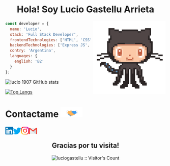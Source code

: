 

<h1 align='center'>Hola! Soy Lucio Gastellu Arrieta</h1>

<img align='right' src="https://raw.githubusercontent.com/iCharlesZ/FigureBed/master/img/octocat.gif" width="230">

```javascript
const developer = {
  name: 'Lucio',
  stack: 'Full Stack Developer',
  frontendTechnologies: ['HTML', 'CSS', 'JS', 'React JS', 'Tailwind CSS'],
  backendTechnologies: ['Express JS', 'Postgresql', 'MongoDB', 'Mongoose', 'Python'],
  contry: 'Argentina',
  languages: {
    english: 'B2'
  }
};
```

![lucio 1907 GitHub stats](https://github-readme-stats.vercel.app/api?username=lucio1907&show_icons=true&theme=tokyonight)

[![Top Langs](https://github-readme-stats.vercel.app/api/top-langs/?username=lucio1907&langs_count=5)](https://github.com/anuraghazra/github-readme-stats)

# Contactame <img src="https://github.com/SatYu26/SatYu26/blob/master/Assets/Handshake.gif" height="32px">

<h3></h3>
<a href='https://www.linkedin.com/in/luciogastellu/' target:'_blank'>
  <img align="left" alt="Satyam Goyal | Linkedin" width="24px" src="https://github.com/SatYu26/SatYu26/blob/master/Assets/Linkedin.svg" />
</a> &nbsp;&nbsp;
<a href="https://twitter.com/Lu_Gastellu" target:'_blank'>
  <img align="left" alt="Satyam Goyal | Twitter" width="26px" src="https://github.com/SatYu26/SatYu26/blob/master/Assets/Twitter.svg" />
</a> &nbsp;&nbsp;
<a href="https://www.instagram.com/luciogastellu/" target:'_blank'>
  <img align="left" alt="Satyam Goyal | Instagram" width="24px" src="https://github.com/SatYu26/SatYu26/blob/master/Assets/Instagram.svg" />
</a> &nbsp;&nbsp;
<a href="mailto:luciogastellu.dev@gmail.com">
  <img align="left" alt="Satyam Goyal | Gmail" width="26px" src="https://github.com/SatYu26/SatYu26/blob/master/Assets/Gmail.svg" />
</a>

<h2 align="center">Gracias por tu visita! </h2>

<p align="center"><img src="https://profile-counter.glitch.me/{lucio1907}/count.svg" alt="luciogastellu :: Visitor's Count" /></p>

